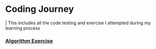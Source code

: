 # Coding Journey

| This includes all the code testing and exercise I attempted during my learning process

### [Algorithm Exercise](./CodingGround/src/questions)

